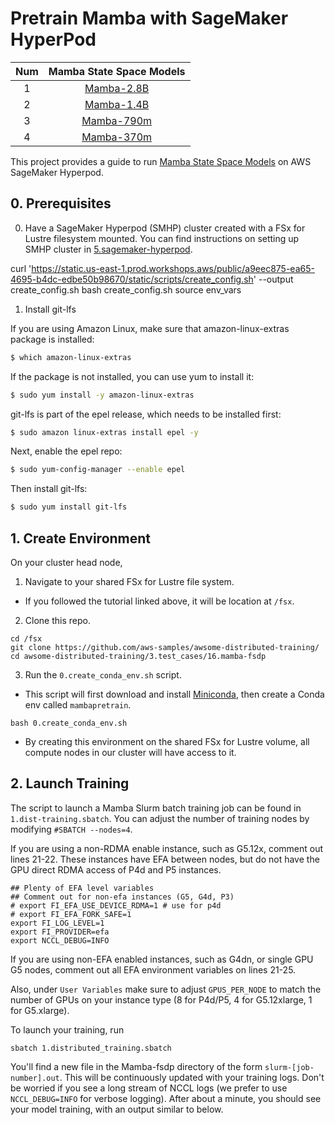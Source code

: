 # Pretrain Mamba with SageMaker HyperPod


|Num|                                    Mamba State Space Models                                  |
|:-:|:--------------------------------------------------------------------------------------------:|
| 1 |      [Mamba-2.8B](https://huggingface.co/state-spaces/mamba-2.8b-hf)                         |
| 2 |      [Mamba-1.4B](https://huggingface.co/state-spaces/mamba-1.4b-hf)                         |
| 3 |      [Mamba-790m](https://huggingface.co/state-spaces/mamba-790m-hf)                         |
| 4 |      [Mamba-370m](https://huggingface.co/state-spaces/mamba-370m-hf)                         |


This project provides a guide to run [Mamba State Space Models](https://huggingface.co/state-spaces) on AWS SageMaker Hyperpod.


## 0. Prerequisites

0. Have a SageMaker Hyperpod (SMHP) cluster created with a FSx for Lustre filesystem mounted. You can find instructions on setting up SMHP cluster in [5.sagemaker-hyperpod](https://github.com/aws-samples/awsome-distributed-training/tree/main/1.architectures/5.sagemaker-hyperpod).

curl 'https://static.us-east-1.prod.workshops.aws/public/a9eec875-ea65-4695-b4dc-edbe50b98670/static/scripts/create_config.sh' --output create_config.sh
bash create_config.sh
source env_vars

1. Install git-lfs

If you are using Amazon Linux, make sure that amazon-linux-extras package is installed:

```bash
$ which amazon-linux-extras
```

If the package is not installed, you can use yum to install it:

```bash
$ sudo yum install -y amazon-linux-extras
```

git-lfs is part of the epel release, which needs to be installed first:

```bash
$ sudo amazon linux-extras install epel -y
```

Next, enable the epel repo:

```bash
$ sudo yum-config-manager --enable epel
```

Then install git-lfs:
```bash
$ sudo yum install git-lfs
```

## 1. Create Environment

On your cluster head node, 
1. Navigate to your shared FSx for Lustre file system.
* If you followed the tutorial linked above, it will be location at `/fsx`.   
2. Clone this repo. 

```
cd /fsx
git clone https://github.com/aws-samples/awsome-distributed-training/
cd awsome-distributed-training/3.test_cases/16.mamba-fsdp
```

3. Run the `0.create_conda_env.sh` script. 
* This script will first download and install [Miniconda](https://docs.conda.io/projects/miniconda/en/latest/), then create a Conda env called `mambapretrain`.

```
bash 0.create_conda_env.sh
```

* By creating this environment on the shared FSx for Lustre volume, all compute nodes in our cluster will have access to it.

## 2. Launch Training

The script to launch a Mamba Slurm batch training job can be found in `1.dist-training.sbatch`. You can adjust the number of training nodes by modifying `#SBATCH --nodes=4`. 

If you are using a non-RDMA enable instance, such as G5.12x, comment out lines 21-22. These instances have EFA between nodes, but do not have the GPU direct RDMA access of P4d and P5 instances.

```
## Plenty of EFA level variables
## Comment out for non-efa instances (G5, G4d, P3)
# export FI_EFA_USE_DEVICE_RDMA=1 # use for p4d
# export FI_EFA_FORK_SAFE=1
export FI_LOG_LEVEL=1
export FI_PROVIDER=efa
export NCCL_DEBUG=INFO
```

If you are using non-EFA enabled instances, such as G4dn, or single GPU G5 nodes, comment out all EFA environment variables on lines 21-25.

Also, under `User Variables` make sure to adjust `GPUS_PER_NODE` to match the number of GPUs on your instance type (8 for P4d/P5, 4 for G5.12xlarge, 1 for G5.xlarge).

To launch your training, run

```
sbatch 1.distributed_training.sbatch
```

You'll find a new file in the Mamba-fsdp directory of the form `slurm-[job-number].out`. This will be continuously updated with your training logs. Don't be worried if you see a long stream of NCCL logs (we prefer to use `NCCL_DEBUG=INFO` for verbose logging). After about a minute, you should see your model training, with an output similar to below.
